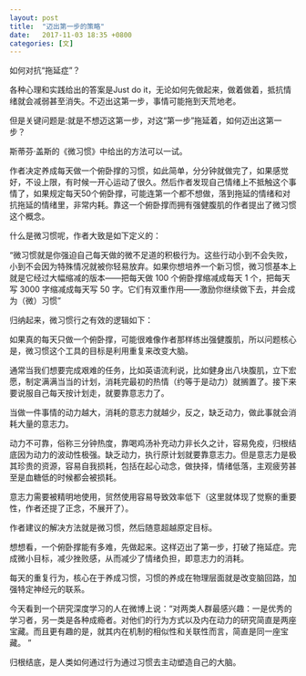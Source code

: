 ```yaml
---
layout: post
title:  "迈出第一步的策略"
date:   2017-11-03 18:35 +0800
categories: [文]
---
```


如何对抗“拖延症”？

各种心理和实践给出的答案是Just do it，无论如何先做起来，做着做着，抵抗情绪就会减弱甚至消失。不迈出这第一步，事情可能拖到天荒地老。

但是关键问题是:就是不想迈这第一步，对这“第一步”拖延着，如何迈出这第一步？

斯蒂芬·盖斯的《微习惯》中给出的方法可以一试。

作者决定养成每天做一个俯卧撑的习惯，如此简单，分分钟就做完了，如果感觉好，不设上限，有时候一开心运动了很久。然后作者发现自己情绪上不抵触这个事情了，如果规定每天50个俯卧撑，可能连第一个都不想做，落到拖延的情绪和对抗拖延的情绪里，非常内耗。靠这一个俯卧撑而拥有强健腹肌的作者提出了微习惯这个概念。

什么是微习惯呢，作者大致是如下定义的：

“微习惯就是你强迫自己每天做的微不足道的积极行为。这些行动小到不会失败，小到不会因为特殊情况就被你轻易放弃。如果你想培养一个新习惯，微习惯基本上就是它经过大幅缩减的版本——把每天做 100 个俯卧撑缩减成每天 1 个，把每天写 3000 字缩减成每天写 50 字。它们有双重作用——激励你继续做下去，并会成为（微）习惯”

归纳起来，微习惯行之有效的逻辑如下：

如果真的每天只做一个俯卧撑，可能很难像作者那样练出强健腹肌，所以问题核心是，微习惯这个工具的目标是利用重复来改变大脑。

通常当我们想要完成艰难的任务，比如英语流利说，比如健身出八块腹肌，立下宏愿，制定满满当当的计划，消耗完最初的热情（约等于是动力）就搁置了。接下来要说服自己每天按计划走，就要靠意志力了。

当做一件事情的动力越大，消耗的意志力就越少，反之，缺乏动力，做此事就会消耗大量的意志力。

动力不可靠，俗称三分钟热度，靠喝鸡汤补充动力非长久之计，容易免疫，归根结底因为动力的波动性极强。缺乏动力，执行原计划就要靠意志力。但是意志力是极其珍贵的资源，容易自我损耗，包括在起心动念，做抉择，情绪低落，主观疲劳甚至是血糖低的时候都会被损耗。

意志力需要被精明地使用，贸然使用容易导致效率低下（这里就体现了觉察的重要性，作者还提了正念，不展开了）。

作者建议的解决方法就是微习惯，然后随意超越原定目标。

想想看，一个俯卧撑能有多难，先做起来。这样迈出了第一步，打破了拖延症。完成微小目标，减少挫败感，从而减少了情绪负担，即意志力的消耗。

每天的重复行为，核心在于养成习惯，习惯的养成在物理层面就是改变脑回路，加强特定神经元的联系。

今天看到一个研究深度学习的人在微博上说：“对两类人群最感兴趣：一是优秀的学习者，另一类是各种成瘾者。对他们的行为方式以及内在动力的研究简直是两座宝藏。而且更有趣的是，就其内在机制的相似性和关联性而言，简直是同一座宝藏。 ”

归根结底，是人类如何通过行为通过习惯去主动塑造自己的大脑。
